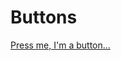 # Buttons


[Press me, I'm a button...](https://maia313.github.io/Buttons/ 'Click to see the page live')
